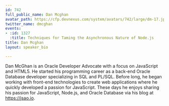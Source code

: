 ```yaml
---
id: 742
full_public_name: Dan Mcghan
avatar_path: https://cfp.devnexus.com/system/avatars/742/large/dm-17.jpg?1511234883
twitter_name: dmcghan
events:
- :id: 1327
  :title: Techniques for Taming the Asynchronous Nature of Node.js
title: Dan Mcghan
layout: speaker_bio

---
```

Dan McGhan is an Oracle Developer Advocate with a focus on JavaScript and HTML5. He started his programming career as a back-end Oracle Database developer specializing in SQL and PL/SQL. Before long, he began working with front-end technologies to create web applications where he quickly developed a passion for JavaScript. These days he enjoys sharing his passion for JavaScript, Node.js, and Oracle Database via his blog at https://jsao.io.